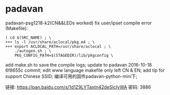 # padavan
padavan-psg1218-k2(CN&&LEDs worked)
fix user/ipset compile error (Makefile):

    ( cd $(SRC_NAME) ; \
    +++	ls -l /usr/share/aclocal/pkg.m4 ; \
    +++	export ACLOCAL_PATH=/usr/share/aclocal ; \
	    ./autogen.sh ; \
	    PKG_CONFIG_PATH=$(STAGEDIR)/lib/pkgconfig \

add make.sh to save the compile logs;
update to padavan 2016-10-18 6f8655c commit;
edit www language makefile only left CN & EN;
add tip for support Chinese SSID;
编译可用的固件padavan-python-mini下;


链接: https://pan.baidu.com/s/1d1Z9LYTaxtn42deSIcIyWA 密码: 3886
